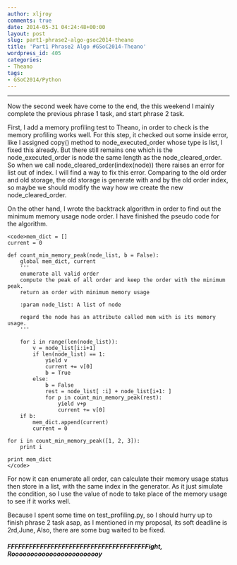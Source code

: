 ```yaml
---
author: xljroy
comments: true
date: 2014-05-31 04:24:48+00:00
layout: post
slug: part1-phrase2-algo-gsoc2014-theano
title: 'Part1 Phrase2 Algo #GSoC2014-Theano'
wordpress_id: 405
categories:
- Theano
tags:
- GSoC2014/Python
---
```


* * *




Now the second week have come to the end, the this weekend I mainly complete the previous phrase 1 task, and start phrase 2 task.




First, I add a memory profiling test to Theano, in order to check is the memory profiling works well. For this step, it checked out some inside error, like I assigned copy() method to node_executed_order whose type is list, I fixed this already. But there still remains one which is the node_executed_order is node the same length as the node_cleared_order. So when we call node_cleared_order(index(node)) there raises an error for list out of index. I will find a way to fix this error. Comparing to the old order and old storage, the old storage is generate with and by the old order index, so maybe we should modify the way how we create the new node_cleared_order.




On the other hand, I wrote the backtrack algorithm in order to find out the minimum memory usage node order. I have finished the pseudo code for the algorithm.




    
    <code>mem_dict = []
    current = 0
    
    def count_min_memory_peak(node_list, b = False):
        global mem_dict, current
        '''
        enumerate all valid order
        compute the peak of all order and keep the order with the minimum peak.
        return an order with minimum memory usage
    
        :param node_list: A list of node 
    
        regard the node has an attribute called mem with is its memory usage.
        '''
    
        for i in range(len(node_list)):
            v = node_list[i:i+1] 
            if len(node_list) == 1:
                yield v
                current += v[0]
                b = True
            else:
                b = False
                rest = node_list[ :i] + node_list[i+1: ]
                for p in count_min_memory_peak(rest):
                    yield v+p
                    current += v[0]
        if b:
            mem_dict.append(current)
            current = 0
    
    for i in count_min_memory_peak([1, 2, 3]):
        print i
    
    print mem_dict
    </code>




For now it can enumerate all order, can calculate their memory usage status then store in a list, with the same index in the generator. As it just simulate the condition, so I use the value of node to take place of the memory usage to see if it works well.




Because I spent some time on test_profiling.py, so I should hurry up to finish phrase 2 task asap, as I mentioned in my proposal, its soft deadline is 2rd,June, Also, there are some bug waited to be fixed.





##### FFFFFFFFFFFFFFFFFFFFFFFFFFFFFFFFFFFFFFFight, Roooooooooooooooooooooooy
